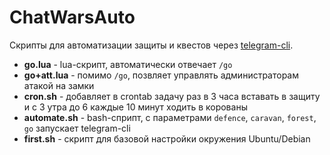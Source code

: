 # ChatWarsAuto
Скрипты для автоматизации защиты и квестов через [telegram-cli](https://github.com/vysheng/tg).
* __go.lua__ - lua-скрипт, автоматически отвечает `/go`
* __go+att.lua__ - помимо `/go`, позвляет управлять администраторам атакой на замки
* __cron.sh__ - добавляет в crontab задачу раз в 3 часа вставать в защиту и с 3 утра до 6 каждые 10 минут ходить в корованы 
* __automate.sh__ - bash-сприпт, с параметрами `defence`, `caravan`, `forest`, `go` запускает telegram-cli
* __first.sh__ - скрипт для базовой настройки окружения Ubuntu/Debian
